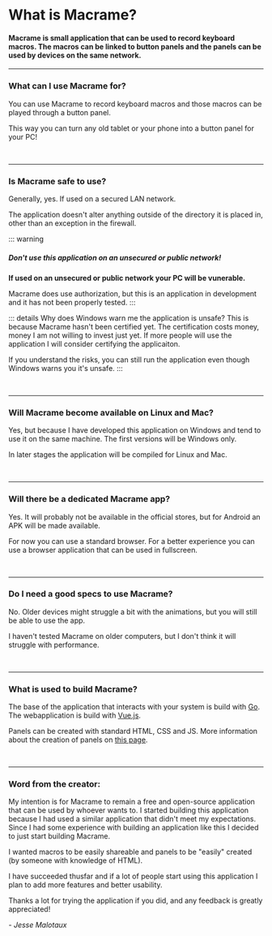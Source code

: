 # What is Macrame?

#### Macrame is small application that can be used to record keyboard macros. The macros can be linked to button panels and the panels can be used by devices on the same network.

---
### What can I use Macrame for?

You can use Macrame to record keyboard macros and those macros can be played through a button panel. 

This way you can turn any old tablet or your phone into a button panel for your PC!

&nbsp;

---

### Is Macrame safe to use?

Generally, yes. If used on a secured LAN network. 

The application doesn't alter anything outside of the directory it is placed in, other than an exception in the firewall. 

::: warning
  ##### Don't use this application on an unsecured or public network!

  **If used on an unsecured or public network your PC will be vunerable.** 

  Macrame does use authorization, but this is an application in development and it has not been properly tested.
:::

::: details Why does Windows warn me the application is unsafe?
  This is because Macrame hasn't been certified yet. The certification costs money, money I am not willing to invest just yet. 
  If more people will use the application I will consider certifying the applicaiton. 

  If you understand the risks, you can still run the application even though Windows warns you it's unsafe. 
:::

&nbsp;

---


### Will Macrame become available on Linux and Mac?

Yes, but because I have developed this application on Windows and tend to use it on the same machine. The first versions will be Windows only. 

In later stages the application will be compiled for Linux and Mac. 

&nbsp;

---

### Will there be a dedicated Macrame app?

Yes. It will probably not be available in the official stores, but for Android an APK will be made available. 

For now you can use a standard browser. For a better experience you can use a browser application that can be used in fullscreen. 

&nbsp;

---

### Do I need a good specs to use Macrame?

No. Older devices might struggle a bit with the animations, but you will still be able to use the app. 

I haven't tested Macrame on older computers, but I don't think it will struggle with performance.

&nbsp;

---

### What is used to build Macrame?

The base of the application that interacts with your system is build with [Go](https://go.dev/). The webapplication is build with [Vue.js](https://vuejs.org/). 

Panels can be created with standard HTML, CSS and JS. More information about the creation of panels on [this page](../panels/creation).

&nbsp;

---


### Word from the creator:

My intention is for Macrame to remain a free and open-source application that can be used by whoever wants to. 
I started building this application because I had used a similar application that didn't meet my expectations. 
Since I had some experience with building an application like this I decided to just start building Macrame. 

I wanted macros to be easily shareable and panels to be "easily" created (by someone with knowledge of HTML). 

I have succeeded thusfar and if a lot of people start using this application I plan to add more features and better usability. 

Thanks a lot for trying the application if you did, and any feedback is greatly appreciated!

*- Jesse Malotaux*